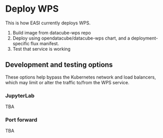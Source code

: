 # Deploy WPS

This is how EASI currently deploys WPS.

1. Build image from datacube-wps repo
1. Deploy using opendatacube/datacube-wps chart, and a deployment-specific flux manifest.
1. Test that service is working

## Development and testing options

These options help bypass the Kubernetes network and load balancers, which may limit or alter the traffic to/from the WPS service.

### JupyterLab

TBA

### Port forward

TBA
